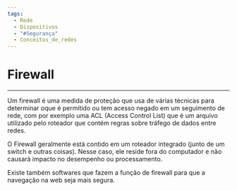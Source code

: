 ```yaml
---
tags:
  - Rede
  - Dispositivos
  - "#Segurança"
  - Conceitos_de_redes
---
```

# Firewall
___

Um firewall é uma medida de proteção que usa de várias técnicas para determinar oque é permitido ou tem acesso negado em um seguimento de rede, com por exemplo uma ACL (Access Control List) que é um arquivo utilizado pelo roteador que contém regras sobre tráfego de dados entre redes.

O Firewall geralmente está contido em um roteador integrado (junto de um switch e outras coisas). Nesse caso, ele reside fora do computador e não causará impacto no desempenho ou processamento. 

Existe também softwares que fazem a função de firewall para que a navegação na web seja mais segura.